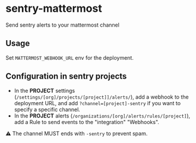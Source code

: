 # sentry-mattermost

Send sentry alerts to your mattermost channel

## Usage

Set `MATTERMOST_WEBHOOK_URL` env for the deployment.

## Configuration in sentry projects

- In the **PROJECT** settings (`/settings/[org]/projects/[project]]/alerts/`), add a webhook to the deployment URL, and add `?channel=[project]-sentry` if you want to specify a specific channel.
- In the **PROJECT** alerts (`/organizations/[org]/alerts/rules/[project]`), add a Rule to send events to the "integration" "Webhooks".

:warning: The channel MUST ends with `-sentry` to prevent spam.
